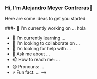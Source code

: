 ### Hi, I'm Alejandro Meyer Contreras👋


Here are some ideas to get you started:

###- 🔭 I’m currently working on ... hola
- 🌱 I’m currently learning ...
- 👯 I’m looking to collaborate on ...
- 🤔 I’m looking for help with ...
- 💬 Ask me about ...
- 📫 How to reach me: ...
- 😄 Pronouns: ...
- ⚡ Fun fact: ...
-->
